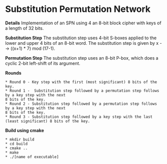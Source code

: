 # Substitution Permutation Network

**Details**
Implementation of an SPN using 4 an 8-bit block cipher with keys of a length of 32 bits.

**Substitution Step**
The substitution step uses 4-bit S-boxes applied to the lower and upper 4 bits of an 8-bit word. 
The substitution step is given by x --> ((x+1) * 7) mod (17-1).

**Permutation Step**
The substitution step uses an 8-bit P-box, which does a cyclic 2-bit left-shift of its argument.

**Rounds**
```
* Round 0 - Key step with the first (most significant) 8 bits of the key.
* Round 1 -  Substitution step followed by a permutation step follows by a key step with the next
8 bits of the key.
* Round 2 - Substitution step followed by a permutation step follows by a key step with the next
8 bits of the key.
* Round 3 - Substitution step followed by a key step with the last (least significant) 8 bits of the key.
```

**Build using cmake**
```
* mkdir build
* cd build
* cmake ..
* make
* ./[name of executable]
```
